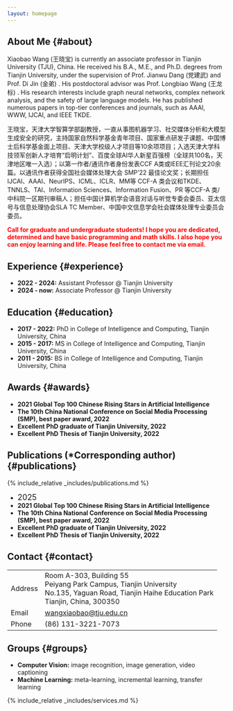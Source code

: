 ```yaml
---
layout: homepage
---
```


## About Me {#about}

Xiaobao Wang (王晓宝) is currently an associate professor in Tianjin University (TJU), China. He received his B.A., M.E., and Ph.D. degrees from Tianjin University, under the supervision of Prof. Jianwu Dang (党建武) and Prof. Di Jin (金弟) . His postdoctoral advisor was Prof. Longbiao Wang (王龙标) . His research interests include graph neural networks, complex network analysis, and the safety of large language models. He has published numerous papers in top-tier conferences and journals, such as AAAI, WWW, IJCAI, and IEEE TKDE.

王晓宝，天津大学智算学部副教授，一直从事图机器学习、社交媒体分析和大模型生成安全的研究，主持国家自然科学基金青年项目、国家重点研发子课题、中国博士后科学基金面上项目、天津大学校级人才项目等10余项项目；入选天津大学科技领军创新人才培育“启明计划”、百度全球Al华人新星百强榜（全球共100名，天津地区唯一入选）；以第一作者/通讯作者身份发表CCF A类或IEEE汇刊论文20余篇。以通讯作者获得全国社会媒体处理大会 SMP’22 最佳论文奖；长期担任 IJCAI、AAAI、NeurIPS、ICML、ICLR、MM等 CCF-A 类会议和TKDE、TNNLS、TAI、Information Sciences、Information Fusion、PR 等CCF-A 类/中科院一区期刊审稿人；担任中国计算机学会语音对话与听觉专委会委员、亚太信号与信息处理协会SLA TC Member、中国中文信息学会社会媒体处理专业委员会委员。  

<strong style="color:red">Call for graduate and undergraduate students! I hope you are dedicated, determined and have basic programming and math skills. I also hope you can enjoy learning and life. Please feel free to contact me via email.</strong>

## Experience {#experience}

- **2022 - 2024:** Assistant Professor @ Tianjin University
- **2024 - now:** Associate Professor @ Tianjin University

## Education {#education}

- **2017 - 2022:** PhD in College of Intelligence and Computing, Tianjin University, China
- **2015 - 2017:** MS in College of Intelligence and Computing, Tianjin University, China
- **2011 - 2015:** BS in College of Intelligence and Computing, Tianjin University, China

## Awards {#awards}
- **2021 Global Top 100 Chinese Rising Stars in Artificial Intelligence** 
- **The 10th China National Conference on Social Media Processing (SMP), best paper award, 2022**
- **Excellent PhD graduate of Tianjin University, 2022**
- **Excellent PhD Thesis of Tianjin University, 2022**

## Publications (*Corresponding author) {#publications}
{% include_relative _includes/publications.md %}
- <font size="4">2025</font>
- **2021 Global Top 100 Chinese Rising Stars in Artificial Intelligence** 
- **The 10th China National Conference on Social Media Processing (SMP), best paper award, 2022**
- **Excellent PhD graduate of Tianjin University, 2022**
- **Excellent PhD Thesis of Tianjin University, 2022**

## Contact {#contact}

<table class="contact-info">
  <tr>
    <td class="label">Address</td>
    <td>
      Room A-303, Building 55<br>
      Peiyang Park Campus, Tianjin University<br>
      No.135, Yaguan Road, Tianjin Haihe Education Park<br>
      Tianjin, China, 300350
    </td>
  </tr>
  <tr>
    <td class="label">Email</td>
    <td><a href="mailto:wangxiaobao@tju.edu.cn">wangxiaobao@tju.edu.cn</a></td>
  </tr>
  <tr>
    <td class="label">Phone</td>
    <td>(86) 131-3221-7073</td>
  </tr>
</table>

## Groups {#groups}

- **Computer Vision:** image recognition, image generation, video captioning
- **Machine Learning:** meta-learning, incremental learning, transfer learning



{% include_relative _includes/services.md %}
